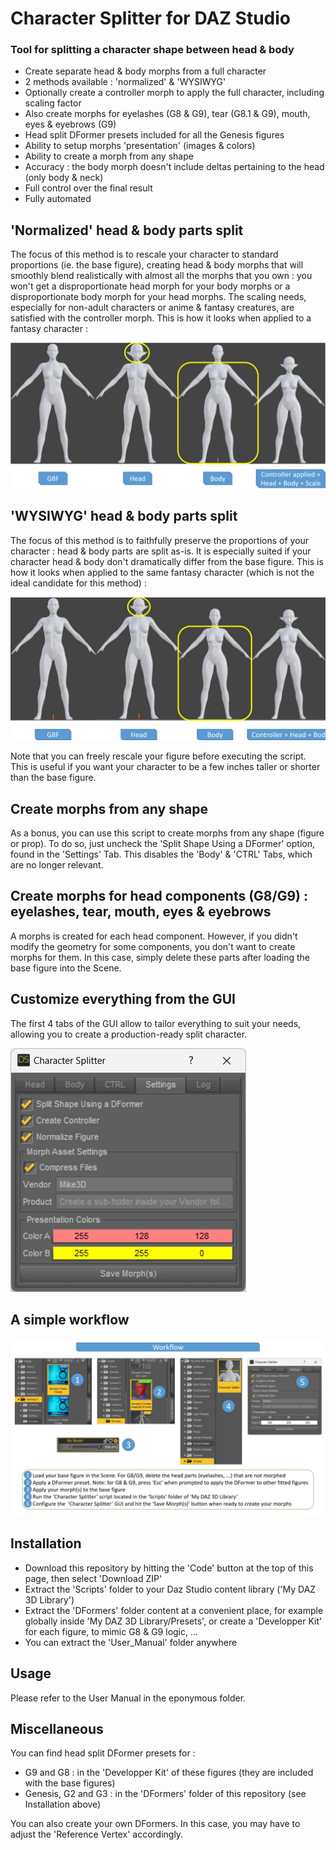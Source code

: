 # Character Splitter for DAZ Studio

### Tool for splitting a character shape between head & body

* Create separate head & body morphs from a full character
* 2 methods available : 'normalized' & 'WYSIWYG'
* Optionally create a controller morph to apply the full character, including scaling factor
* Also create morphs for eyelashes (G8 & G9), tear (G8.1 & G9), mouth, eyes & eyebrows (G9)
* Head split DFormer presets included for all the Genesis figures
* Ability to setup morphs 'presentation' (images & colors)
* Ability to create a morph from any shape
* Accuracy : the body morph doesn't include deltas pertaining to the head (only body & neck)
* Full control over the final result
* Fully automated

## 'Normalized' head & body parts split
The focus of this method is to rescale your character to standard proportions (ie. the base figure), creating head & body morphs that will smoothly blend realistically with almost all the morphs that you own : you won't get a disproportionate head morph for your body morphs or a disproportionate body morph for your head morphs. The scaling needs, especially for non-adult characters or anime & fantasy creatures, are satisfied with the controller morph. This is how it looks when applied to a fantasy character :

![normalized jpg](User_Manual/Normalized.jpg)

## 'WYSIWYG' head & body parts split
The focus of this method is to faithfully preserve the proportions of your character : head & body parts are split as-is. It is especially suited if your character head & body don't dramatically differ from the base figure. This is how it looks when applied to the same fantasy character (which is not the ideal candidate for this method) :

![wysiwyg jpg](User_Manual/Wysiwyg.jpg)

Note that you can freely rescale your figure before executing the script. This is useful if you want your character to be a few inches taller or shorter than the base figure.

## Create morphs from any shape
As a bonus, you can use this script to create morphs from any shape (figure or prop). To do so, just uncheck the 'Split Shape Using a DFormer' option, found in the 'Settings' Tab. This disables the 'Body' & 'CTRL' Tabs, which are no longer relevant.

## Create morphs for head components (G8/G9) : eyelashes, tear, mouth, eyes & eyebrows
A morphs is created for each head component. However, if you didn't modify the geometry for some components, you don't want to create morphs for them. In this case, simply delete these parts after loading the base figure into the Scene.

## Customize everything from the GUI
The first 4 tabs of the GUI allow to tailor everything to suit your needs, allowing you to create a production-ready split character.

![gui jpg](User_Manual/GUI.jpg)

## A simple workflow

![workflow jpg](User_Manual/Workflow.jpg)

## Installation

* Download this repository by hitting the 'Code' button at the top of this page, then select 'Download ZIP'
* Extract the 'Scripts' folder to your Daz Studio content library ('My DAZ 3D Library')
* Extract the 'DFormers' folder content at a convenient place, for example globally inside 'My DAZ 3D Library/Presets', or create a 'Developper Kit' for each figure, to mimic G8 & G9 logic, ...
* You can extract the 'User_Manual' folder anywhere

## Usage

Please refer to the User Manual in the eponymous folder.

## Miscellaneous

You can find head split DFormer presets for :
* G9 and G8 : in the 'Developper Kit' of these figures (they are included with the base figures)
* Genesis, G2 and G3 : in the 'DFormers' folder of this repository (see Installation above)

You can also create your own DFormers. In this case, you may have to adjust the 'Reference Vertex' accordingly.
